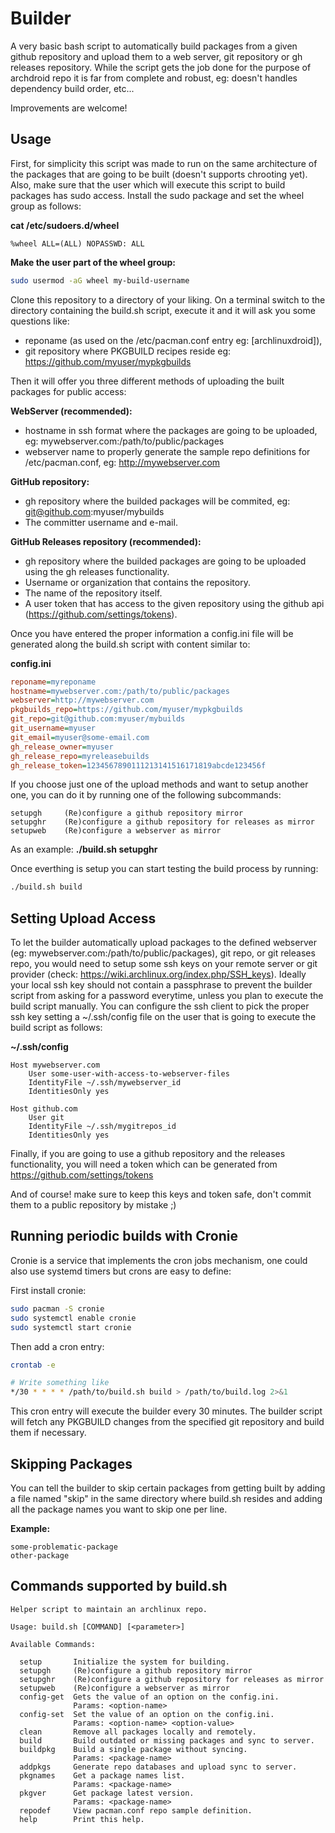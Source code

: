 # Builder

A very basic bash script to automatically build packages from
a given github repository and upload them to a web server, git
repository or gh releases repository. While the script gets the job
done for the purpose of archdroid repo it is far from complete and
robust, eg: doesn't handles dependency build order, etc...

Improvements are welcome!

## Usage

First, for simplicity this script was made to run on the same
architecture of the packages that are going to be built (doesn't
supports chrooting yet). Also, make sure that the user which will
execute this script to build packages has sudo access. Install the
sudo package and set the wheel group as follows:

**cat /etc/sudoers.d/wheel**
```
%wheel ALL=(ALL) NOPASSWD: ALL
```

**Make the user part of the wheel group:**
```sh
sudo usermod -aG wheel my-build-username
```

Clone this repository to a directory of your liking.
On a terminal switch to the directory containing the build.sh script,
execute it and it will ask you some questions like:

* reponame (as used on the /etc/pacman.conf entry eg: [archlinuxdroid]),
* git repository where PKGBUILD recipes reside eg:
  https://github.com/myuser/mypkgbuilds

Then it will offer you three different methods of uploading the built
packages for public access:

**WebServer (recommended):**
* hostname in ssh format where the packages are going to be
  uploaded, eg: mywebserver.com:/path/to/public/packages
* webserver name to properly generate the sample repo definitions for
  /etc/pacman.conf, eg: http://mywebserver.com

**GitHub repository:**
* gh repository where the builded packages will be commited, eg:
  git@github.com:myuser/mybuilds
* The committer username and e-mail.

**GitHub Releases repository (recommended):**
* gh repository where the builded packages are going to be
  uploaded using the gh releases functionality.
* Username or organization that contains the repository.
* The name of the repository itself.
* A user token that has access to the given repository using the
  github api (https://github.com/settings/tokens).

Once you have entered the proper information a config.ini file will be
generated along the build.sh script with content similar to:

**config.ini**
```ini
reponame=myreponame
hostname=mywebserver.com:/path/to/public/packages
webserver=http://mywebserver.com
pkgbuilds_repo=https://github.com/myuser/mypkgbuilds
git_repo=git@github.com:myuser/mybuilds
git_username=myuser
git_email=myuser@some-email.com
gh_release_owner=myuser
gh_release_repo=myreleasebuilds
gh_release_token=1234567890111213141516171819abcde123456f
```

If you choose just one of the upload methods and want to setup another
one, you can do it by running one of the following subcommands:

```
setupgh     (Re)configure a github repository mirror
setupghr    (Re)configure a github repository for releases as mirror
setupweb    (Re)configure a webserver as mirror
```

As an example: **./build.sh setupghr**

Once everthing is setup you can start testing the build process by
running:

```sh
./build.sh build
```

## Setting Upload Access

To let the builder automatically upload packages to the defined
webserver (eg: mywebserver.com:/path/to/public/packages), git repo,
or git releases repo,  you would need to setup some ssh keys on your
remote server or git provider (check: https://wiki.archlinux.org/index.php/SSH_keys).
Ideally your local ssh key should not contain a passphrase to prevent
the builder script from asking for a password everytime, unless you
plan to execute the build script manually. You can configure the ssh
client to pick the proper ssh key setting a ~/.ssh/config file on the
user that is going to execute the build script as follows:

**~/.ssh/config**
```
Host mywebserver.com
    User some-user-with-access-to-webserver-files
    IdentityFile ~/.ssh/mywebserver_id
    IdentitiesOnly yes

Host github.com
    User git
    IdentityFile ~/.ssh/mygitrepos_id
    IdentitiesOnly yes
```

Finally, if you are going to use a github repository and the releases
functionality, you will need a token which can be generated from
https://github.com/settings/tokens

And of course! make sure to keep this keys and token safe, don't
commit them to a public repository by mistake ;)

## Running periodic builds with Cronie

Cronie is a service that implements the cron jobs mechanism, one could
also use systemd timers but crons are easy to define:

First install cronie:
```sh
sudo pacman -S cronie
sudo systemctl enable cronie
sudo systemctl start cronie
```

Then add a cron entry:
```sh
crontab -e

# Write something like
*/30 * * * * /path/to/build.sh build > /path/to/build.log 2>&1
```

This cron entry will execute the builder every 30 minutes. The builder
script will fetch any PKGBUILD changes from the specified git repository
and build them if necessary.

## Skipping Packages

You can tell the builder to skip certain packages from getting built
by adding a file named "skip" in the same directory where build.sh
resides  and adding all the package names you want to skip one per line.

**Example:**
```
some-problematic-package
other-package
```

## Commands supported by build.sh

```
Helper script to maintain an archlinux repo.

Usage: build.sh [COMMAND] [<parameter>]

Available Commands:

  setup       Initialize the system for building.
  setupgh     (Re)configure a github repository mirror
  setupghr    (Re)configure a github repository for releases as mirror
  setupweb    (Re)configure a webserver as mirror
  config-get  Gets the value of an option on the config.ini.
              Params: <option-name>
  config-set  Set the value of an option on the config.ini.
              Params: <option-name> <option-value>
  clean       Remove all packages locally and remotely.
  build       Build outdated or missing packages and sync to server.
  buildpkg    Build a single package without syncing.
              Params: <package-name>
  addpkgs     Generate repo databases and upload sync to server.
  pkgnames    Get a package names list.
              Params: <package-name>
  pkgver      Get package latest version.
              Params: <package-name>
  repodef     View pacman.conf repo sample definition.
  help        Print this help.
```

